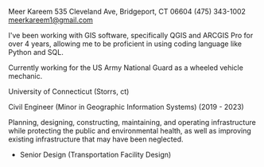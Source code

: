Meer Kareem
535 Cleveland Ave, Bridgeport, CT 06604
(475) 343-1002
meerkareem1@gmail.com

I've been working with GIS software, specifically QGIS and ARCGIS Pro for over 4 years, allowing me
to be proficient in using coding language like Python and SQL. 
 
Currently working for the US Army National Guard as a wheeled vehicle mechanic. 

University of Connecticut (Storrs, ct)

Civil Engineer (Minor in Geographic Information Systems) (2019 - 2023)

Planning, designing, constructing, maintaining, and operating infrastructure while protecting the public and 
environmental health, as well as improving existing infrastructure that may have been neglected.

- Senior Design (Transportation Facility Design)




